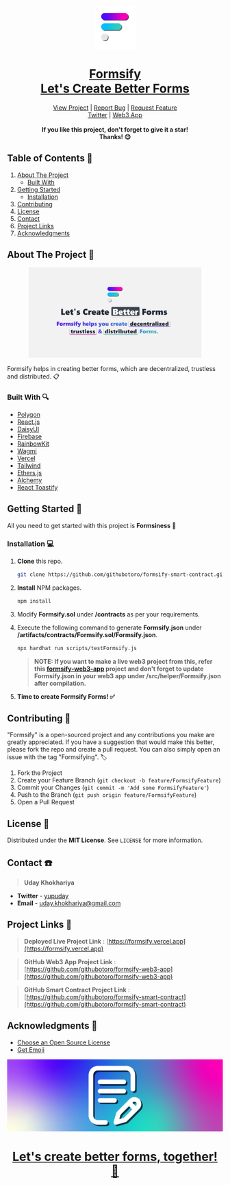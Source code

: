 <!-- PROJECT HEADER -->

<br />
<div align="center">
  <a href="https://formsify.vercel.app/">
    <img src="Images/formsify-logo.png" alt="logo" width="20%">
    <h1><b>Formsify</b><br/><b>Let's Create Better Forms</b></h1>
  </a>
  
  <p align="center">
    <a href="https://formsify.vercel.app/">View Project</a>
    |
    <a href="https://github.com/githubotoro/formsify-web3-app/issues">Report Bug</a>
    |
    <a href="https://github.com/githubotoro/formsify-web3-app/issues">Request Feature</a>
    <br/>
    <a href="https://twitter.com/formsifying">Twitter</a>
    |
    <a href="https://github.com/githubotoro/formsify-web3-app">Web3 App</a>
    <br/> <br/>
    <b>If you like this project, don't forget to give it a star! <br/> Thanks! 😊</b>
  </p>
  
</div>

<!-- PROJECT HEADER -->

<!-- TABLE OF CONTENTS -->

## Table of Contents 📌

  <ol>
    <li>
      <a href="#about-the-project">About The Project</a>
      <ul>
        <li><a href="#built-with">Built With</a></li>
      </ul>
    </li>
    <li>
      <a href="#getting-started">Getting Started</a>
      <ul>
        <li><a href="#installation">Installation</a></li>
      </ul>
    </li>
    <li><a href="#contributing">Contributing</a></li>
    <li><a href="#license">License</a></li>
    <li><a href="#contact">Contact</a></li>
    <li><a href="#project-links">Project Links</a></li>
    <li><a href="#acknowledgements">Acknowledgments</a></li>
  </ol>

<!-- TABLE OF CONTENTS -->

<!-- ABOUT THE PROJECT -->

<a name="about-the-project"></a>

## About The Project 📝

<div align="center">
<a href="https://formsify.vercel.app/">
    <img src="Images/formsify-title.png" alt="logo" width="80%">
</a>
</div>

Formsify helps in creating better forms, which are decentralized, trustless and distributed. 📋

<!-- ABOUT THE PROJECT -->

<!-- BUILT WITH -->

<a name="built-with"></a>

### Built With 🔍

-   [Polygon](https://polygon.technology/)
-   [React.js](https://reactjs.org/)
-   [DaisyUI](https://daisyui.com/)
-   [Firebase](https://firebase.google.com/)
-   [RainbowKit](https://www.rainbowkit.com/)
-   [Wagmi](https://wagmi.sh/)
-   [Vercel](https://vercel.com/)
-   [Tailwind](https://tailwindcss.com/)
-   [Ethers.js](https://docs.ethers.io/v5/)
-   [Alchemy](https://www.alchemy.com/)
-   [React Toastify](https://www.npmjs.com/package/react-toastify)

<!-- BUILT WITH -->

<!-- GETTING STARTED -->

<a name="getting-started"></a>

## Getting Started 🚀

All you need to get started with this project is **Formsiness** 👀

<a name="installation"></a>

### Installation 💻

1.  **Clone** this repo.

    ```sh
    git clone https://github.com/githubotoro/formsify-smart-contract.git
    ```

2.  **Install** NPM packages.

    ```sh
    npm install
    ```

3.  Modify **Formsify.sol** under **/contracts** as per your requirements.

4.  Execute the following command to generate **Formsify.json** under **/artifacts/contracts/Formsify.sol/Formsify.json**.

    ```sh
    npx hardhat run scripts/testFormsify.js
    ```

    > **NOTE: If you want to make a live web3 project from this, refer this **[formsify-web3-app](https://github.com/githubotoro/formsify-web3-app)** project and don't forget to update Formsify.json in your web3 app under /src/helper/Formsify.json after compilation.**

5.  **Time to create Formsify Forms! ✅**

<!-- GETTING STARTED -->

<!-- CONTRIBUTING -->

<a name="contributing"></a>

## Contributing 🤝

"Formsify" is a open-sourced project and any contributions you make are greatly appreciated. If you have a suggestion that would make this better, please fork the repo and create a pull request. You can also simply open an issue with the tag "Formsifying". 🏷

1. Fork the Project
2. Create your Feature Branch (`git checkout -b feature/FormsifyFeature`)
3. Commit your Changes (`git commit -m 'Add some FormsifyFeature'`)
4. Push to the Branch (`git push origin feature/FormsifyFeature`)
5. Open a Pull Request

<!-- CONTRIBUTING -->

<!-- LICENSE -->

<a name="license"></a>

## License 📃

Distributed under the **MIT License**. See `LICENSE` for more information.

<!-- LICENSE -->

<!-- CONTACT -->

<a name="contact"></a>

## Contact ☎️

> **Uday Khokhariya**

-   **Twitter** - [yupuday](https://twitter.com/yupuday)
-   **Email** - uday.khokhariya@gmail.com

<!-- CONTACT -->

<!-- PROJECT LINKS -->

<a name="project-links"></a>

## Project Links 🔗

> **Deployed Live Project Link** : [https://formsify.vercel.app](https://formsify.vercel.app)

> **GitHub Web3 App Project Link** : [https://github.com/githubotoro/formsify-web3-app](https://github.com/githubotoro/formsify-web3-app)

> **GitHub Smart Contract Project Link** : [https://github.com/githubotoro/formsify-smart-contract](https://github.com/githubotoro/formsify-smart-contract)

<!-- PROJECT LINKS -->

<!-- ACKNOWLEDGMENTS -->

<a name="acknowledgements"></a>

## Acknowledgments 🙌

-   [Choose an Open Source License](https://choosealicense.com)
-   [Get Emoji](https://getemoji.com/)

<!-- ACKNOWLEDGMENTS -->

<div align="center">
  <a href="https://formsify.vercel.app">
    <img src="Images/formsify-illustration.png" alt="logo" width="100%">
    <h1><b>Let's create better forms, together! 💯</b></h1>
  </a>
</div>
